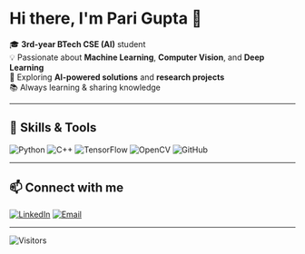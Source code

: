 
# Hi there, I'm Pari Gupta 👋

🎓 **3rd-year BTech CSE (AI)** student  
💡 Passionate about **Machine Learning**, **Computer Vision**, and **Deep Learning**  
🚀 Exploring **AI-powered solutions** and **research projects**  
📚 Always learning & sharing knowledge

---

## 🔧 Skills & Tools
![Python](https://img.shields.io/badge/Python-3776AB?logo=python&logoColor=white)
![C++](https://img.shields.io/badge/C++-00599C?logo=cplusplus&logoColor=white)
![TensorFlow](https://img.shields.io/badge/TensorFlow-FF6F00?logo=tensorflow&logoColor=white)
![OpenCV](https://img.shields.io/badge/OpenCV-27338e?logo=opencv&logoColor=white)
![GitHub](https://img.shields.io/badge/GitHub-181717?logo=github&logoColor=white)

---

## 📫 Connect with me
[![LinkedIn](https://img.shields.io/badge/LinkedIn-0A66C2?logo=linkedin&logoColor=white)](https://www.linkedin.com/in/pari-gupta-168564289/)
[![Email](https://img.shields.io/badge/Email-D14836?logo=gmail&logoColor=white)](parigupta9667@gmail.com)

---

![Visitors](https://visitor-badge.laobi.icu/badge?page_id=YOUR_USERNAME)
